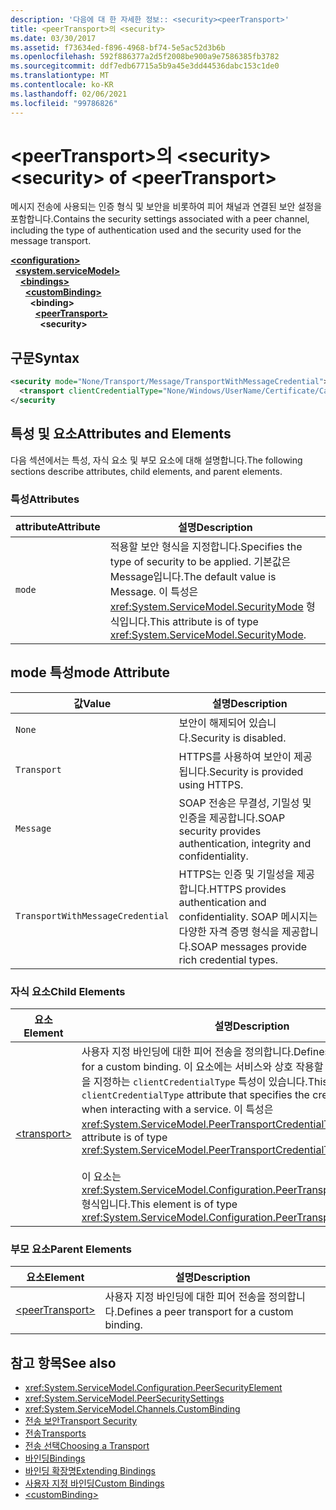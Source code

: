 ```yaml
---
description: '다음에 대 한 자세한 정보:: <security><peerTransport>'
title: <peerTransport>의 <security>
ms.date: 03/30/2017
ms.assetid: f73634ed-f896-4968-bf74-5e5ac52d3b6b
ms.openlocfilehash: 592f886377a2d5f2008be900a9e7586385fb3782
ms.sourcegitcommit: ddf7edb67715a5b9a45e3dd44536dabc153c1de0
ms.translationtype: MT
ms.contentlocale: ko-KR
ms.lasthandoff: 02/06/2021
ms.locfileid: "99786826"
---
```

# <a name="security-of-peertransport"></a><span data-ttu-id="946f5-103">\<peerTransport>의 \<security></span><span class="sxs-lookup"><span data-stu-id="946f5-103">\<security> of \<peerTransport></span></span>

<span data-ttu-id="946f5-104">메시지 전송에 사용되는 인증 형식 및 보안을 비롯하여 피어 채널과 연결된 보안 설정을 포함합니다.</span><span class="sxs-lookup"><span data-stu-id="946f5-104">Contains the security settings associated with a peer channel, including the type of authentication used and the security used for the message transport.</span></span>  
  
[**\<configuration>**](../configuration-element.md)\
&nbsp;&nbsp;[**\<system.serviceModel>**](system-servicemodel.md)\
&nbsp;&nbsp;&nbsp;&nbsp;[**\<bindings>**](bindings.md)\
&nbsp;&nbsp;&nbsp;&nbsp;&nbsp;&nbsp;[**\<customBinding>**](custombinding.md)\
&nbsp;&nbsp;&nbsp;&nbsp;&nbsp;&nbsp;&nbsp;&nbsp;**\<binding>**\
&nbsp;&nbsp;&nbsp;&nbsp;&nbsp;&nbsp;&nbsp;&nbsp;&nbsp;&nbsp;[**\<peerTransport>**](peertransport.md)\
&nbsp;&nbsp;&nbsp;&nbsp;&nbsp;&nbsp;&nbsp;&nbsp;&nbsp;&nbsp;&nbsp;&nbsp;**\<security>**  
  
## <a name="syntax"></a><span data-ttu-id="946f5-105">구문</span><span class="sxs-lookup"><span data-stu-id="946f5-105">Syntax</span></span>  
  
```xml  
<security mode="None/Transport/Message/TransportWithMessageCredential">
  <transport clientCredentialType="None/Windows/UserName/Certificate/CardSpace" />
</security
```  
  
## <a name="attributes-and-elements"></a><span data-ttu-id="946f5-106">특성 및 요소</span><span class="sxs-lookup"><span data-stu-id="946f5-106">Attributes and Elements</span></span>  

 <span data-ttu-id="946f5-107">다음 섹션에서는 특성, 자식 요소 및 부모 요소에 대해 설명합니다.</span><span class="sxs-lookup"><span data-stu-id="946f5-107">The following sections describe attributes, child elements, and parent elements.</span></span>  
  
### <a name="attributes"></a><span data-ttu-id="946f5-108">특성</span><span class="sxs-lookup"><span data-stu-id="946f5-108">Attributes</span></span>  
  
|<span data-ttu-id="946f5-109">attribute</span><span class="sxs-lookup"><span data-stu-id="946f5-109">Attribute</span></span>|<span data-ttu-id="946f5-110">설명</span><span class="sxs-lookup"><span data-stu-id="946f5-110">Description</span></span>|  
|---------------|-----------------|  
|`mode`|<span data-ttu-id="946f5-111">적용할 보안 형식을 지정합니다.</span><span class="sxs-lookup"><span data-stu-id="946f5-111">Specifies the type of security to be applied.</span></span> <span data-ttu-id="946f5-112">기본값은 Message입니다.</span><span class="sxs-lookup"><span data-stu-id="946f5-112">The default value is Message.</span></span> <span data-ttu-id="946f5-113">이 특성은 <xref:System.ServiceModel.SecurityMode> 형식입니다.</span><span class="sxs-lookup"><span data-stu-id="946f5-113">This attribute is of type <xref:System.ServiceModel.SecurityMode>.</span></span>|  
  
## <a name="mode-attribute"></a><span data-ttu-id="946f5-114">mode 특성</span><span class="sxs-lookup"><span data-stu-id="946f5-114">mode Attribute</span></span>  
  
|<span data-ttu-id="946f5-115">값</span><span class="sxs-lookup"><span data-stu-id="946f5-115">Value</span></span>|<span data-ttu-id="946f5-116">설명</span><span class="sxs-lookup"><span data-stu-id="946f5-116">Description</span></span>|  
|-----------|-----------------|  
|`None`|<span data-ttu-id="946f5-117">보안이 해제되어 있습니다.</span><span class="sxs-lookup"><span data-stu-id="946f5-117">Security is disabled.</span></span>|  
|`Transport`|<span data-ttu-id="946f5-118">HTTPS를 사용하여 보안이 제공됩니다.</span><span class="sxs-lookup"><span data-stu-id="946f5-118">Security is provided using HTTPS.</span></span>|  
|`Message`|<span data-ttu-id="946f5-119">SOAP 전송은 무결성, 기밀성 및 인증을 제공합니다.</span><span class="sxs-lookup"><span data-stu-id="946f5-119">SOAP security provides authentication, integrity and confidentiality.</span></span>|  
|`TransportWithMessageCredential`|<span data-ttu-id="946f5-120">HTTPS는 인증 및 기밀성을 제공합니다.</span><span class="sxs-lookup"><span data-stu-id="946f5-120">HTTPS provides authentication and confidentiality.</span></span> <span data-ttu-id="946f5-121">SOAP 메시지는 다양한 자격 증명 형식을 제공합니다.</span><span class="sxs-lookup"><span data-stu-id="946f5-121">SOAP messages provide rich credential types.</span></span>|  
  
### <a name="child-elements"></a><span data-ttu-id="946f5-122">자식 요소</span><span class="sxs-lookup"><span data-stu-id="946f5-122">Child Elements</span></span>  
  
|<span data-ttu-id="946f5-123">요소</span><span class="sxs-lookup"><span data-stu-id="946f5-123">Element</span></span>|<span data-ttu-id="946f5-124">설명</span><span class="sxs-lookup"><span data-stu-id="946f5-124">Description</span></span>|  
|-------------|-----------------|  
|[\<transport>](transport-of-peertransport.md)|<span data-ttu-id="946f5-125">사용자 지정 바인딩에 대한 피어 전송을 정의합니다.</span><span class="sxs-lookup"><span data-stu-id="946f5-125">Defines a peer transport for a custom binding.</span></span> <span data-ttu-id="946f5-126">이 요소에는 서비스와 상호 작용할 때 사용되는 자격 증명을 지정하는 `clientCredentialType` 특성이 있습니다.</span><span class="sxs-lookup"><span data-stu-id="946f5-126">This element has a `clientCredentialType` attribute that specifies the credentials to be used when interacting with a service.</span></span> <span data-ttu-id="946f5-127">이 특성은 <xref:System.ServiceModel.PeerTransportCredentialType> 형식입니다.</span><span class="sxs-lookup"><span data-stu-id="946f5-127">This attribute is of type <xref:System.ServiceModel.PeerTransportCredentialType>.</span></span><br /><br /> <span data-ttu-id="946f5-128">이 요소는 <xref:System.ServiceModel.Configuration.PeerTransportSecurityElement> 형식입니다.</span><span class="sxs-lookup"><span data-stu-id="946f5-128">This element is of type <xref:System.ServiceModel.Configuration.PeerTransportSecurityElement>.</span></span>|  
  
### <a name="parent-elements"></a><span data-ttu-id="946f5-129">부모 요소</span><span class="sxs-lookup"><span data-stu-id="946f5-129">Parent Elements</span></span>  
  
|<span data-ttu-id="946f5-130">요소</span><span class="sxs-lookup"><span data-stu-id="946f5-130">Element</span></span>|<span data-ttu-id="946f5-131">설명</span><span class="sxs-lookup"><span data-stu-id="946f5-131">Description</span></span>|  
|-------------|-----------------|  
|[\<peerTransport>](peertransport.md)|<span data-ttu-id="946f5-132">사용자 지정 바인딩에 대한 피어 전송을 정의합니다.</span><span class="sxs-lookup"><span data-stu-id="946f5-132">Defines a peer transport for a custom binding.</span></span>|  
  
## <a name="see-also"></a><span data-ttu-id="946f5-133">참고 항목</span><span class="sxs-lookup"><span data-stu-id="946f5-133">See also</span></span>

- <xref:System.ServiceModel.Configuration.PeerSecurityElement>
- <xref:System.ServiceModel.PeerSecuritySettings>
- <xref:System.ServiceModel.Channels.CustomBinding>
- [<span data-ttu-id="946f5-134">전송 보안</span><span class="sxs-lookup"><span data-stu-id="946f5-134">Transport Security</span></span>](../../../wcf/feature-details/transport-security.md)
- [<span data-ttu-id="946f5-135">전송</span><span class="sxs-lookup"><span data-stu-id="946f5-135">Transports</span></span>](../../../wcf/feature-details/transports.md)
- [<span data-ttu-id="946f5-136">전송 선택</span><span class="sxs-lookup"><span data-stu-id="946f5-136">Choosing a Transport</span></span>](../../../wcf/feature-details/choosing-a-transport.md)
- [<span data-ttu-id="946f5-137">바인딩</span><span class="sxs-lookup"><span data-stu-id="946f5-137">Bindings</span></span>](../../../wcf/bindings.md)
- [<span data-ttu-id="946f5-138">바인딩 확장명</span><span class="sxs-lookup"><span data-stu-id="946f5-138">Extending Bindings</span></span>](../../../wcf/extending/extending-bindings.md)
- [<span data-ttu-id="946f5-139">사용자 지정 바인딩</span><span class="sxs-lookup"><span data-stu-id="946f5-139">Custom Bindings</span></span>](../../../wcf/extending/custom-bindings.md)
- [\<customBinding>](custombinding.md)
